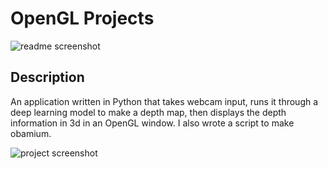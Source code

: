 # OpenGL Projects
![readme screenshot](https://user-images.githubusercontent.com/48658337/125149992-4556f900-e0f1-11eb-9eff-9357437ca723.gif)

## Description
  An application written in Python that takes webcam input, runs it through a deep learning model to make a depth map, then displays the depth information in 3d in an OpenGL window. I also wrote a script to make obamium.
  
![project screenshot](https://user-images.githubusercontent.com/48658337/172331469-f77bbe33-827f-4d3c-82ce-8f38c6a0c0bd.gif)
